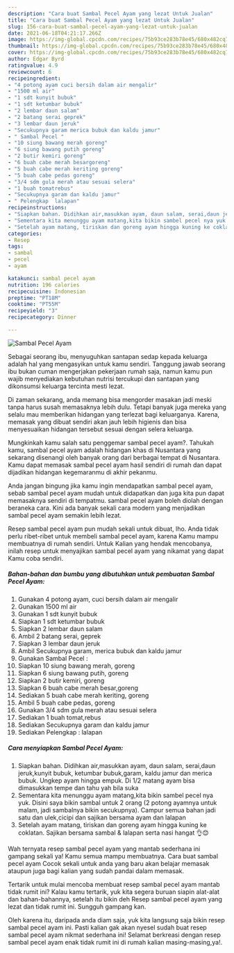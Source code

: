 ```yaml
---
description: "Cara buat Sambal Pecel Ayam yang lezat Untuk Jualan"
title: "Cara buat Sambal Pecel Ayam yang lezat Untuk Jualan"
slug: 156-cara-buat-sambal-pecel-ayam-yang-lezat-untuk-jualan
date: 2021-06-18T04:21:17.266Z
image: https://img-global.cpcdn.com/recipes/75b93ce283b78e45/680x482cq70/sambal-pecel-ayam-foto-resep-utama.jpg
thumbnail: https://img-global.cpcdn.com/recipes/75b93ce283b78e45/680x482cq70/sambal-pecel-ayam-foto-resep-utama.jpg
cover: https://img-global.cpcdn.com/recipes/75b93ce283b78e45/680x482cq70/sambal-pecel-ayam-foto-resep-utama.jpg
author: Edgar Byrd
ratingvalue: 4.9
reviewcount: 6
recipeingredient:
- "4 potong ayam cuci bersih dalam air mengalir"
- "1500 ml air"
- "1 sdt kunyit bubuk"
- "1 sdt ketumbar bubuk"
- "2 lembar daun salam"
- "2 batang serai geprek"
- "3 lembar daun jeruk"
- "Secukupnya garam merica bubuk dan kaldu jamur"
- " Sambal Pecel "
- "10 siung bawang merah goreng"
- "6 siung bawang putih goreng"
- "2 butir kemiri goreng"
- "6 buah cabe merah besargoreng"
- "5 buah cabe merah keriting goreng"
- "5 buah cabe pedas goreng"
- "3/4 sdm gula merah atau sesuai selera"
- "1 buah tomatrebus"
- "Secukupnya garam dan kaldu jamur"
- " Pelengkap  lalapan"
recipeinstructions:
- "Siapkan bahan. Didihkan air,masukkan ayam, daun salam, serai,daun jeruk,kunyit bubuk, ketumbar bubuk,garam, kaldu jamur dan merica bubuk. Ungkep ayam hingga empuk. Di 1/2 matang ayam bisa dimasukkan tempe dan tahu yah bila suka"
- "Sementara kita menunggu ayam matang,kita bikin sambel pecel nya yuk. Disini saya bikin sambal untuk 2 orang (2 potong ayamnya untuk malam, jadi sambalnya bikin secukupnya). Campur semua bahan jadi satu dan ulek,cicipi dan sajikan bersama ayam dan lalapan"
- "Setelah ayam matang, tiriskan dan goreng ayam hingga kuning ke coklatan. Sajikan bersama sambal &amp; lalapan serta nasi hangat 👌😊"
categories:
- Resep
tags:
- sambal
- pecel
- ayam

katakunci: sambal pecel ayam 
nutrition: 196 calories
recipecuisine: Indonesian
preptime: "PT18M"
cooktime: "PT55M"
recipeyield: "3"
recipecategory: Dinner

---
```



![Sambal Pecel Ayam](https://img-global.cpcdn.com/recipes/75b93ce283b78e45/680x482cq70/sambal-pecel-ayam-foto-resep-utama.jpg)

Sebagai seorang ibu, menyuguhkan santapan sedap kepada keluarga adalah hal yang mengasyikan untuk kamu sendiri. Tanggung jawab seorang ibu bukan cuman mengerjakan pekerjaan rumah saja, namun kamu pun wajib menyediakan kebutuhan nutrisi tercukupi dan santapan yang dikonsumsi keluarga tercinta mesti lezat.

Di zaman  sekarang, anda memang bisa mengorder masakan jadi meski tanpa harus susah memasaknya lebih dulu. Tetapi banyak juga mereka yang selalu mau memberikan hidangan yang terlezat bagi keluarganya. Karena, memasak yang dibuat sendiri akan jauh lebih higienis dan bisa menyesuaikan hidangan tersebut sesuai dengan selera keluarga. 



Mungkinkah kamu salah satu penggemar sambal pecel ayam?. Tahukah kamu, sambal pecel ayam adalah hidangan khas di Nusantara yang sekarang disenangi oleh banyak orang dari berbagai tempat di Nusantara. Kamu dapat memasak sambal pecel ayam hasil sendiri di rumah dan dapat dijadikan hidangan kegemaranmu di akhir pekanmu.

Anda jangan bingung jika kamu ingin mendapatkan sambal pecel ayam, sebab sambal pecel ayam mudah untuk didapatkan dan juga kita pun dapat memasaknya sendiri di tempatmu. sambal pecel ayam boleh diolah dengan beraneka cara. Kini ada banyak sekali cara modern yang menjadikan sambal pecel ayam semakin lebih lezat.

Resep sambal pecel ayam pun mudah sekali untuk dibuat, lho. Anda tidak perlu ribet-ribet untuk membeli sambal pecel ayam, karena Kamu mampu membuatnya di rumah sendiri. Untuk Kalian yang hendak mencobanya, inilah resep untuk menyajikan sambal pecel ayam yang nikamat yang dapat Kamu coba sendiri.

<!--inarticleads1-->

##### Bahan-bahan dan bumbu yang dibutuhkan untuk pembuatan Sambal Pecel Ayam:

1. Gunakan 4 potong ayam, cuci bersih dalam air mengalir
1. Gunakan 1500 ml air
1. Gunakan 1 sdt kunyit bubuk
1. Siapkan 1 sdt ketumbar bubuk
1. Siapkan 2 lembar daun salam
1. Ambil 2 batang serai, geprek
1. Siapkan 3 lembar daun jeruk
1. Ambil Secukupnya garam, merica bubuk dan kaldu jamur
1. Gunakan  Sambal Pecel :
1. Siapkan 10 siung bawang merah, goreng
1. Siapkan 6 siung bawang putih, goreng
1. Siapkan 2 butir kemiri, goreng
1. Siapkan 6 buah cabe merah besar,goreng
1. Sediakan 5 buah cabe merah keriting, goreng
1. Ambil 5 buah cabe pedas, goreng
1. Gunakan 3/4 sdm gula merah atau sesuai selera
1. Sediakan 1 buah tomat,rebus
1. Sediakan Secukupnya garam dan kaldu jamur
1. Sediakan  Pelengkap : lalapan




<!--inarticleads2-->

##### Cara menyiapkan Sambal Pecel Ayam:

1. Siapkan bahan. Didihkan air,masukkan ayam, daun salam, serai,daun jeruk,kunyit bubuk, ketumbar bubuk,garam, kaldu jamur dan merica bubuk. Ungkep ayam hingga empuk. Di 1/2 matang ayam bisa dimasukkan tempe dan tahu yah bila suka
1. Sementara kita menunggu ayam matang,kita bikin sambel pecel nya yuk. Disini saya bikin sambal untuk 2 orang (2 potong ayamnya untuk malam, jadi sambalnya bikin secukupnya). Campur semua bahan jadi satu dan ulek,cicipi dan sajikan bersama ayam dan lalapan
1. Setelah ayam matang, tiriskan dan goreng ayam hingga kuning ke coklatan. Sajikan bersama sambal &amp; lalapan serta nasi hangat 👌😊




Wah ternyata resep sambal pecel ayam yang mantab sederhana ini gampang sekali ya! Kamu semua mampu membuatnya. Cara buat sambal pecel ayam Cocok sekali untuk anda yang baru akan belajar memasak ataupun juga bagi kalian yang sudah pandai dalam memasak.

Tertarik untuk mulai mencoba membuat resep sambal pecel ayam mantab tidak rumit ini? Kalau kamu tertarik, yuk kita segera buruan siapin alat-alat dan bahan-bahannya, setelah itu bikin deh Resep sambal pecel ayam yang lezat dan tidak rumit ini. Sungguh gampang kan. 

Oleh karena itu, daripada anda diam saja, yuk kita langsung saja bikin resep sambal pecel ayam ini. Pasti kalian gak akan nyesel sudah buat resep sambal pecel ayam nikmat sederhana ini! Selamat berkreasi dengan resep sambal pecel ayam enak tidak rumit ini di rumah kalian masing-masing,ya!.

